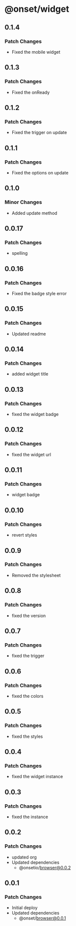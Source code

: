 # @onset/widget

## 0.1.4

### Patch Changes

- Fixed the mobile widget

## 0.1.3

### Patch Changes

- Fixed the onReady

## 0.1.2

### Patch Changes

- Fixed the trigger on update

## 0.1.1

### Patch Changes

- Fixed the options on update

## 0.1.0

### Minor Changes

- Added update method

## 0.0.17

### Patch Changes

- spelling

## 0.0.16

### Patch Changes

- Fixed the badge style error

## 0.0.15

### Patch Changes

- Updated readme

## 0.0.14

### Patch Changes

- added widget title

## 0.0.13

### Patch Changes

- fixed the widget badge

## 0.0.12

### Patch Changes

- fixed the widget url

## 0.0.11

### Patch Changes

- widget badge

## 0.0.10

### Patch Changes

- revert styles

## 0.0.9

### Patch Changes

- Removed the stylesheet

## 0.0.8

### Patch Changes

- fixed the version

## 0.0.7

### Patch Changes

- fixed the trigger

## 0.0.6

### Patch Changes

- fixed the colors

## 0.0.5

### Patch Changes

- fixed the styles

## 0.0.4

### Patch Changes

- fixed the widget instance

## 0.0.3

### Patch Changes

- fixed the instance

## 0.0.2

### Patch Changes

- updated org
- Updated dependencies
  - @onsetio/browser@0.0.2

## 0.0.1

### Patch Changes

- Initial deploy
- Updated dependencies
  - @onset/browser@0.0.1
